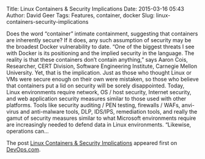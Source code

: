 Title: Linux Containers & Security Implications
Date: 2015-03-16 05:43
Author: David Geer
Tags: Features, container, docker
Slug: linux-containers-security-implications

Does the word “container” intimate containment, suggesting that
containers are inherently secure? If it does, any such assumption of
security may be the broadest Docker vulnerability to date. “One of the
biggest threats I see with Docker is its positioning and the implied
security in the language. The reality is that these containers don’t
contain anything,” says Aaron Cois, Researcher, CERT Division, Software
Engineering Institute, Carnegie Mellon University. Yet, that is the
implication. Just as those who thought Linux or VMs were secure enough
on their own were mistaken, so those who believe that containers put a
lid on security will be sorely disappointed. Today, Linux environments
require network, OS / host security, Internet security, and web
application security measures similar to those used with other
platforms. Tools like security auditing / PEN testing, firewalls / WAFs,
anvi-virus and anti-malware tools, DLP, IDS/IPS, remediation tools, and
really the gamut of security measures similar to what Microsoft
environments require are increasingly needed to defend data in Linux
environments. “Likewise, operations can...

</p>

The post [Linux Containers & Security
Implications](http://devops.com/features/linux-containers-security-implications/)
appeared first on [DevOps.com](http://devops.com).

</p>

